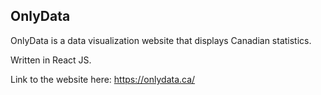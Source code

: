 ## OnlyData
OnlyData is a data visualization website that displays Canadian statistics.

Written in React JS.

Link to the website here: https://onlydata.ca/
